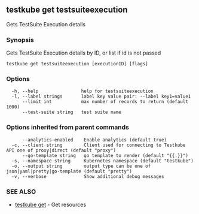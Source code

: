 ## testkube get testsuiteexecution

Gets TestSuite Execution details

### Synopsis

Gets TestSuite Execution details by ID, or list if id is not passed

```
testkube get testsuiteexecution [executionID] [flags]
```

### Options

```
  -h, --help                help for testsuiteexecution
  -l, --label strings       label key value pair: --label key1=value1
      --limit int           max number of records to return (default 1000)
      --test-suite string   test suite name
```

### Options inherited from parent commands

```
      --analytics-enabled    Enable analytics (default true)
  -c, --client string        Client used for connecting to Testkube API one of proxy|direct (default "proxy")
      --go-template string   go template to render (default "{{.}}")
  -s, --namespace string     Kubernetes namespace (default "testkube")
  -o, --output string        output type can be one of json|yaml|pretty|go-template (default "pretty")
  -v, --verbose              Show additional debug messages
```

### SEE ALSO

* [testkube get](testkube_get.md)	 - Get resources

